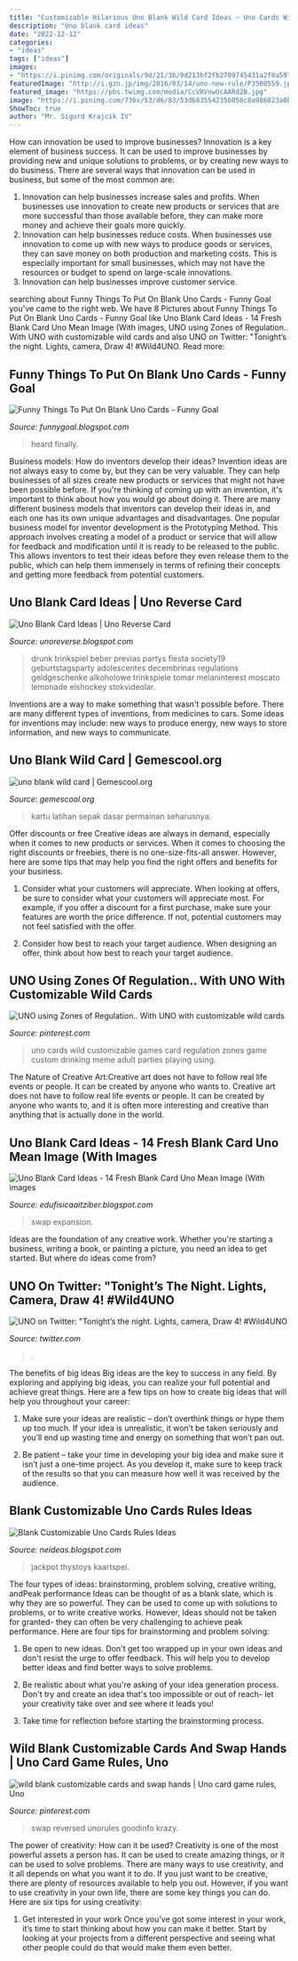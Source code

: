 ```yaml
---
title: "Customizable Hilarious Uno Blank Wild Card Ideas ~ Uno Cards Wild Customizable Games Card Regulation Zones Game Custom Drinking Meme Adult Parties Playing Using"
description: "Uno blank card ideas"
date: "2022-12-12"
categories:
- "ideas"
tags: ["ideas"]
images:
- "https://i.pinimg.com/originals/9d/21/3b/9d213bf2fb2709745431a2f8a5971dfc.jpg"
featuredImage: "http://i.gzn.jp/img/2016/03/14/uno-new-rule/P3500559.jpg"
featured_image: "https://pbs.twimg.com/media/CcVRVnwUcAARd2B.jpg"
image: "https://i.pinimg.com/736x/53/d6/83/53d6835542356050c8a986023a8b5412--internship.jpg"
ShowToc: true
author: "Mr. Sigurd Krajcik IV"
---
```



How can innovation be used to improve businesses?
Innovation is a key element of business success. It can be used to improve businesses by providing new and unique solutions to problems, or by creating new ways to do business. There are several ways that innovation can be used in business, but some of the most common are: 
1. Innovation can help businesses increase sales and profits. When businesses use innovation to create new products or services that are more successful than those available before, they can make more money and achieve their goals more quickly.
2. Innovation can help businesses reduce costs. When businesses use innovation to come up with new ways to produce goods or services, they can save money on both production and marketing costs. This is especially important for small businesses, which may not have the resources or budget to spend on large-scale innovations. 
3. Innovation can help businesses improve customer service.

	

		
searching about Funny Things To Put On Blank Uno Cards - Funny Goal you've came to the right web. We have 8 Pictures about Funny Things To Put On Blank Uno Cards - Funny Goal like Uno Blank Card Ideas - 14 Fresh Blank Card Uno Mean Image (With images, UNO using Zones of Regulation.. With UNO with customizable wild cards and also UNO on Twitter: &quot;Tonight’s the night. Lights, camera, Draw 4! #Wild4UNO. Read more:
		
    
## Funny Things To Put On Blank Uno Cards - Funny Goal

<img loading=lazy src="https://lookaside.fbsbx.com/lookaside/crawler/media/?media_id=1007612105962571&amp;get_thumbnail=1" onerror="this.onerror=null;this.src='https://tse2.mm.bing.net/th?id=OIP.ragGdLcn6kgis6hwfMj-nQHaHZ&amp;pid=15.1';" alt="Funny Things To Put On Blank Uno Cards - Funny Goal">

_Source: funnygoal.blogspot.com_

>heard finally. 

	

Business models: How do inventors develop their ideas?
Invention ideas are not always easy to come by, but they can be very valuable. They can help businesses of all sizes create new products or services that might not have been possible before. If you're thinking of coming up with an invention, it's important to think about how you would go about doing it. There are many different business models that inventors can develop their ideas in, and each one has its own unique advantages and disadvantages.
One popular business model for inventor development is the Prototyping Method. This approach involves creating a model of a product or service that will allow for feedback and modification until it is ready to be released to the public. This allows inventors to test their ideas before they even release them to the public, which can help them immensely in terms of refining their concepts and getting more feedback from potential customers.

    
## Uno Blank Card Ideas | Uno Reverse Card

<img loading=lazy src="https://i.pinimg.com/originals/9d/21/3b/9d213bf2fb2709745431a2f8a5971dfc.jpg" onerror="this.onerror=null;this.src='https://tse3.mm.bing.net/th?id=OIP.XjhuH8IxqL-BahVXsQD_eAHaJ4&amp;pid=15.1';" alt="Uno Blank Card Ideas | Uno Reverse Card">

_Source: unoreverse.blogspot.com_

>drunk trinkspiel beber previas partys fiesta society19 geburtstagsparty adolescentes decembrinas regulations geldgeschenke alkoholowe trinkspiele tomar melaninterest moscato lemonade eishockey stokvideolar. 

	

Inventions are a way to make something that wasn't possible before. There are many different types of inventions, from medicines to cars. Some ideas for inventions may include: new ways to produce energy, new ways to store information, and new ways to communicate.

    
## Uno Blank Wild Card | Gemescool.org

<img loading=lazy src="http://i.gzn.jp/img/2016/03/14/uno-new-rule/P3500559.jpg" onerror="this.onerror=null;this.src='https://tse3.mm.bing.net/th?id=OIP.qdCcywHr5KvC-gkwpSWlWgHaEK&amp;pid=15.1';" alt="uno blank wild card | Gemescool.org">

_Source: gemescool.org_

>kartu latihan sepak dasar permainan seharusnya. 

	

Offer discounts or free
Creative ideas are always in demand, especially when it comes to new products or services. When it comes to choosing the right discounts or freebies, there is no one-size-fits-all answer. However, here are some tips that may help you find the right offers and benefits for your business.
1) Consider what your customers will appreciate. When looking at offers, be sure to consider what your customers will appreciate most. For example, if you offer a discount for a first purchase, make sure your features are worth the price difference. If not, potential customers may not feel satisfied with the offer.

2) Consider how best to reach your target audience. When designing an offer, think about how best to reach your target audience.

    
## UNO Using Zones Of Regulation.. With UNO With Customizable Wild Cards

<img loading=lazy src="https://i.pinimg.com/736x/53/d6/83/53d6835542356050c8a986023a8b5412--internship.jpg" onerror="this.onerror=null;this.src='https://tse4.mm.bing.net/th?id=OIP.AL9Mel6U0cZWMDSEbF8XgQHaGp&amp;pid=15.1';" alt="UNO using Zones of Regulation.. With UNO with customizable wild cards">

_Source: pinterest.com_

>uno cards wild customizable games card regulation zones game custom drinking meme adult parties playing using. 

	

The Nature of Creative Art:Creative art does not have to follow real life events or people. It can be created by anyone who wants to.
Creative art does not have to follow real life events or people. It can be created by anyone who wants to, and it is often more interesting and creative than anything that is actually done in the world.

    
## Uno Blank Card Ideas - 14 Fresh Blank Card Uno Mean Image (With Images

<img loading=lazy src="https://i.pinimg.com/736x/c8/cb/ab/c8cbabea756b9eb048ee6ba2802cc67c.jpg" onerror="this.onerror=null;this.src='https://tse4.mm.bing.net/th?id=OIP.66nCJn9E7uMkMzjsh6VgcQAAAA&amp;pid=15.1';" alt="Uno Blank Card Ideas - 14 Fresh Blank Card Uno Mean Image (With images">

_Source: edufisicaaitziber.blogspot.com_

>swap expansion. 

	

Ideas are the foundation of any creative work. Whether you're starting a business, writing a book, or painting a picture, you need an idea to get started. But where do ideas come from?

    
## UNO On Twitter: &quot;Tonight’s The Night. Lights, Camera, Draw 4! #Wild4UNO

<img loading=lazy src="https://pbs.twimg.com/media/CcVRVnwUcAARd2B.jpg" onerror="this.onerror=null;this.src='https://tse1.mm.bing.net/th?id=OIP.HKNkzmrbqxxhPH5PbsZI_QHaHa&amp;pid=15.1';" alt="UNO on Twitter: &quot;Tonight’s the night. Lights, camera, Draw 4! #Wild4UNO">

_Source: twitter.com_

>. 

	

The benefits of big ideas
Big ideas are the key to success in any field. By exploring and applying big ideas, you can realize your full potential and achieve great things. Here are a few tips on how to create big ideas that will help you throughout your career:
1. Make sure your ideas are realistic – don’t overthink things or hype them up too much. If your idea is unrealistic, it won’t be taken seriously and you’ll end up wasting time and energy on something that won’t pan out.

2. Be patient – take your time in developing your big idea and make sure it isn’t just a one-time project. As you develop it, make sure to keep track of the results so that you can measure how well it was received by the audience.


    
## Blank Customizable Uno Cards Rules Ideas

<img loading=lazy src="https://i5.walmartimages.com/asr/8fe9aac5-eb20-4e3c-b478-5f1257dddb5a_1.05c1074f8fba02b50446647d5050d2f4.jpeg" onerror="this.onerror=null;this.src='https://tse4.mm.bing.net/th?id=OIP.DJQe5opvkJZICe7yDnkzMQHaHa&amp;pid=15.1';" alt="Blank Customizable Uno Cards Rules Ideas">

_Source: neideas.blogspot.com_

>jackpot thystoys kaartspel. 

	

The four types of ideas: brainstorming, problem solving, creative writing, andPeak performance
Ideas can be thought of as a blank slate, which is why they are so powerful. They can be used to come up with solutions to problems, or to write creative works. However, Ideas should not be taken for granted- they can often be very challenging to achieve peak performance. Here are four tips for brainstorming and problem solving:
1. Be open to new ideas. Don't get too wrapped up in your own ideas and don't resist the urge to offer feedback. This will help you to develop better ideas and find better ways to solve problems.

2. Be realistic about what you're asking of your idea generation process. Don't try and create an idea that's too impossible or out of reach- let your creativity take over and see where it leads you!

3. Take time for reflection before starting the brainstorming process.

    
## Wild Blank Customizable Cards And Swap Hands | Uno Card Game Rules, Uno

<img loading=lazy src="https://i.pinimg.com/originals/3d/f1/c3/3df1c3d1ea11a0018a637627d0902bc2.jpg" onerror="this.onerror=null;this.src='https://tse2.mm.bing.net/th?id=OIP.bkx_WBxksTHRWyr7XSBCmgHaDU&amp;pid=15.1';" alt="wild blank customizable cards and swap hands | Uno card game rules, Uno">

_Source: pinterest.com_

>swap reversed unorules goodinfo krazy. 

	

The power of creativity: How can it be used?
Creativity is one of the most powerful assets a person has. It can be used to create amazing things, or it can be used to solve problems. There are many ways to use creativity, and it all depends on what you want it to do. If you just want to be creative, there are plenty of resources available to help you out. However, if you want to use creativity in your own life, there are some key things you can do. Here are six tips for using creativity: 
1. Get interested in your work
Once you’ve got some interest in your work, it’s time to start thinking about how you can make it better. Start by looking at your projects from a different perspective and seeing what other people could do that would make them even better.

